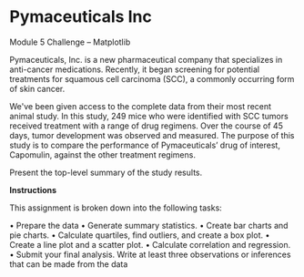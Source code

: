 # Pymaceuticals Inc
Module 5 Challenge – Matplotlib


Pymaceuticals, Inc. is a new pharmaceutical company that specializes in anti-cancer medications. Recently, it began screening for potential treatments for squamous cell carcinoma (SCC), a commonly occurring form of skin cancer.

We've been given access to the complete data from their most recent animal study. In this study, 249 mice who were identified with SCC tumors received treatment with a range of drug regimens. Over the course of 45 days, tumor development was observed and measured. The purpose of this study is to compare the performance of Pymaceuticals’ drug of interest, Capomulin, against the other treatment regimens.

Present the top-level summary of the study results.

**Instructions**

This assignment is broken down into the following tasks:

•	Prepare the data
•	Generate summary statistics.
•	Create bar charts and pie charts.
•	Calculate quartiles, find outliers, and create a box plot.
•	Create a line plot and a scatter plot.
•	Calculate correlation and regression.
•	Submit your final analysis. Write at least three observations or inferences that can be made from the data

